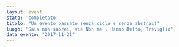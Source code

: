 ```yaml
---
layout: event
stato: 'completato'
titolo: "Un evento passato senza ciclo e senza abstract"
luogo: "Sala non saprei, via Non me l'Hanno Detto, Treviglio"
data_evento: "2017-11-21"
---
```

